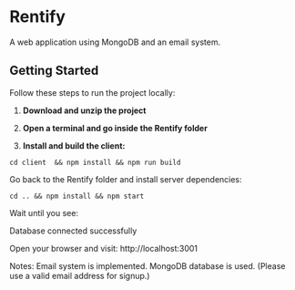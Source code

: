 # Rentify

A web application using MongoDB and an email system.  

## Getting Started

Follow these steps to run the project locally:

1. **Download and unzip the project**  

2. **Open a terminal and go inside the Rentify folder**  

3. **Install and build the client:**


`cd client  && npm install && npm run build`


Go back to the Rentify folder and install server dependencies:

`cd .. && npm install && npm start`


Wait until you see:

Database connected successfully


Open your browser and visit:
http://localhost:3001


Notes:
Email system is implemented.
MongoDB database is used.
(Please use a valid email address for signup.)


